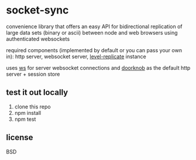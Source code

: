 # socket-sync

convenience library that offers an easy API for bidirectional replication of large data sets (binary or ascii) between node and web browsers using authenticated websockets

required components (implemented by default or you can pass your own in): http server, websocket server, [level-replicate](https://github.com/dominictarr/level-replicate) instance

uses [ws](https://npmjs.org/package/ws) for server websocket connections and [doorknob](https://github.com/maxogden/doorknob) as the default http server + session store

## test it out locally

1. clone this repo
2. npm install
3. npm test

## license

BSD